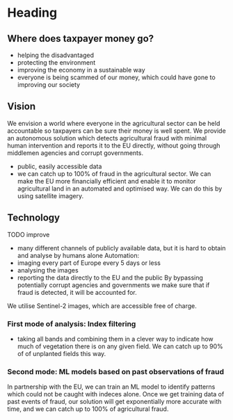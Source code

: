 # Heading

## Where does taxpayer money go?

* helping the disadvantaged
* protecting the environment
* improving the economy in a sustainable way
* everyone is being scammed of our money, which could have gone to improving our society

## Vision 

We envision a world where everyone in the agricultural sector can be held accountable so taxpayers can be sure their money is well spent. We provide an autonomous solution which detects agricultural fraud with minimal human intervention and reports it to the EU directly, without going through middlemen agencies and corrupt governments.
* public, easily accessible data
* we can catch up to 100% of fraud in the agricultural sector.
We can make the EU more financially efficient and enable it to monitor agricultural land in an automated and optimised way. We can do this by using satellite imagery.

## Technology
TODO improve
* many different channels of publicly available data, but it is hard to obtain and analyse by humans alone
Automation:
* imaging every part of Europe every 5 days or less
* analysing the images
* reporting the data directly to the EU and the public
By bypassing potentially corrupt agencies and governments we make sure that if fraud is detected, it will be accounted for.

We utilise Sentinel-2 images, which are accessible free of charge.

### First mode of analysis: Index filtering

* taking all bands and combining them in a clever way to indicate how much of vegetation there is on any given field.
We can catch up to 90% of of unplanted fields this way. 

### Second mode: ML models based on past observations of fraud

In partnership with the EU, we can train an ML model to identify patterns which could not be caught with indeces alone. Once we get training data of past events of fraud, our solution will get exponentially more accurate with time, and we can catch up to 100% of agricultural fraud.


